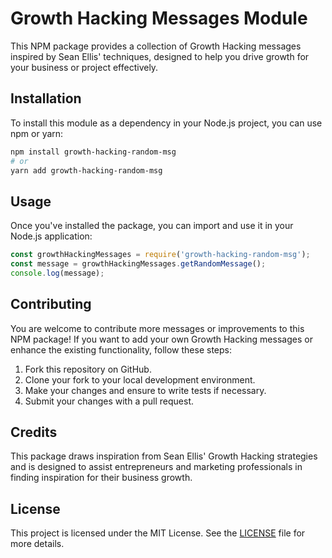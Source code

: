 # Growth Hacking Messages Module

This NPM package provides a collection of Growth Hacking messages inspired by Sean Ellis' techniques, designed to help you drive growth for your business or project effectively.

## Installation

To install this module as a dependency in your Node.js project, you can use npm or yarn:

```bash
npm install growth-hacking-random-msg
# or
yarn add growth-hacking-random-msg
```


## Usage

Once you've installed the package, you can import and use it in your Node.js application:


```javascript
const growthHackingMessages = require('growth-hacking-random-msg');
const message = growthHackingMessages.getRandomMessage();
console.log(message);
```


## Contributing

You are welcome to contribute more messages or improvements to this NPM package! If you want to add your own Growth Hacking messages or enhance the existing functionality, follow these steps:

1. Fork this repository on GitHub.
2. Clone your fork to your local development environment.
3. Make your changes and ensure to write tests if necessary.
4. Submit your changes with a pull request.

## Credits

This package draws inspiration from Sean Ellis' Growth Hacking strategies and is designed to assist entrepreneurs and marketing professionals in finding inspiration for their business growth.

## License

This project is licensed under the MIT License. See the [LICENSE](https://chat.openai.com/LICENSE) file for more details.
